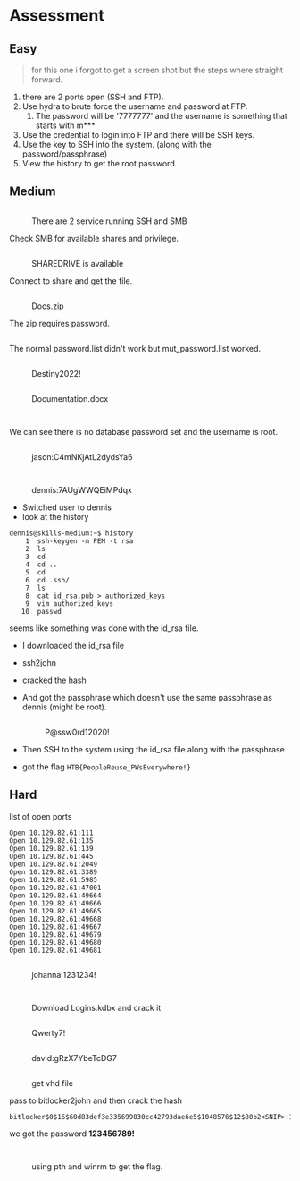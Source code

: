 # Assessment

## Easy

> for this one i forgot to get a screen shot but the steps where straight forward.

1. there are 2 ports open (SSH and FTP).
2. Use hydra to brute force the username and password at FTP.
   1. The password will be '7777777' and the username is something that starts with m\*\*\*
3. Use the credential to login into FTP and there will be SSH keys.
4. Use the key to SSH into the system. (along with the password/passphrase)
5. View the history to get the root password.

## Medium

<figure><img src="../../.gitbook/assets/image (56).png" alt=""><figcaption><p>There are 2 service running SSH and SMB</p></figcaption></figure>

Check SMB for available shares and privilege.

<figure><img src="../../.gitbook/assets/image (4).png" alt=""><figcaption><p>SHAREDRIVE is available</p></figcaption></figure>

Connect to share and get the file.

<figure><img src="../../.gitbook/assets/image (21).png" alt=""><figcaption><p>Docs.zip</p></figcaption></figure>

The zip requires password.

<figure><img src="../../.gitbook/assets/image (30).png" alt=""><figcaption></figcaption></figure>

The normal password.list didn't work but mut\_password.list worked.

<figure><img src="../../.gitbook/assets/image (65).png" alt=""><figcaption><p>Destiny2022!</p></figcaption></figure>

<figure><img src="../../.gitbook/assets/image (24).png" alt=""><figcaption><p>Documentation.docx</p></figcaption></figure>

<figure><img src="../../.gitbook/assets/image (47).png" alt=""><figcaption></figcaption></figure>

<figure><img src="../../.gitbook/assets/image (43).png" alt=""><figcaption></figcaption></figure>

We can see there is no database password set and the username is root.

<figure><img src="../../.gitbook/assets/image (62).png" alt=""><figcaption><p>jason:C4mNKjAtL2dydsYa6</p></figcaption></figure>

<figure><img src="../../.gitbook/assets/image (37).png" alt=""><figcaption></figcaption></figure>

<figure><img src="../../.gitbook/assets/image (1).png" alt=""><figcaption><p>dennis:7AUgWWQEiMPdqx</p></figcaption></figure>

* Switched user to dennis
* look at the history

```shell-session
dennis@skills-medium:~$ history
    1  ssh-keygen -m PEM -t rsa
    2  ls
    3  cd
    4  cd ..
    5  cd
    6  cd .ssh/
    7  ls
    8  cat id_rsa.pub > authorized_keys
    9  vim authorized_keys 
   10  passwd
```

seems like something was done with the id\_rsa file.

* I downloaded the id\_rsa file
* ssh2john
* cracked the hash
*   And got the passphrase which doesn't use the same passphrase as dennis (might be root).

    <figure><img src="../../.gitbook/assets/image (61).png" alt=""><figcaption><p>P@ssw0rd12020!</p></figcaption></figure>


* Then SSH to the system using the id\_rsa file along with the passphrase
* got the flag `HTB{PeopleReuse_PWsEverywhere!}`

## Hard

list of open ports

```
Open 10.129.82.61:111
Open 10.129.82.61:135
Open 10.129.82.61:139
Open 10.129.82.61:445
Open 10.129.82.61:2049
Open 10.129.82.61:3389
Open 10.129.82.61:5985
Open 10.129.82.61:47001
Open 10.129.82.61:49664
Open 10.129.82.61:49666
Open 10.129.82.61:49665
Open 10.129.82.61:49668
Open 10.129.82.61:49667
Open 10.129.82.61:49679
Open 10.129.82.61:49680
Open 10.129.82.61:49681
```

<figure><img src="../../.gitbook/assets/image (34).png" alt=""><figcaption><p>johanna:1231234!</p></figcaption></figure>

<figure><img src="../../.gitbook/assets/image (14).png" alt=""><figcaption></figcaption></figure>

<figure><img src="../../.gitbook/assets/image (25).png" alt=""><figcaption><p>Download Logins.kdbx and crack it</p></figcaption></figure>

<figure><img src="../../.gitbook/assets/image (2).png" alt=""><figcaption><p>Qwerty7!</p></figcaption></figure>

<figure><img src="../../.gitbook/assets/image (12).png" alt=""><figcaption><p>david:gRzX7YbeTcDG7</p></figcaption></figure>

<figure><img src="../../.gitbook/assets/image (6).png" alt=""><figcaption><p>get vhd file</p></figcaption></figure>

pass to bitlocker2john and then crack the hash

```
bitlocker$0$16$60d83def3e335699830cc42793dae6e5$1048576$12$80b2<SNIP>:123456789!
```

we got the password **123456789!**



<figure><img src="../../.gitbook/assets/image (32).png" alt=""><figcaption></figcaption></figure>

<figure><img src="../../.gitbook/assets/image (46).png" alt=""><figcaption><p>using pth and winrm to get the flag.</p></figcaption></figure>
